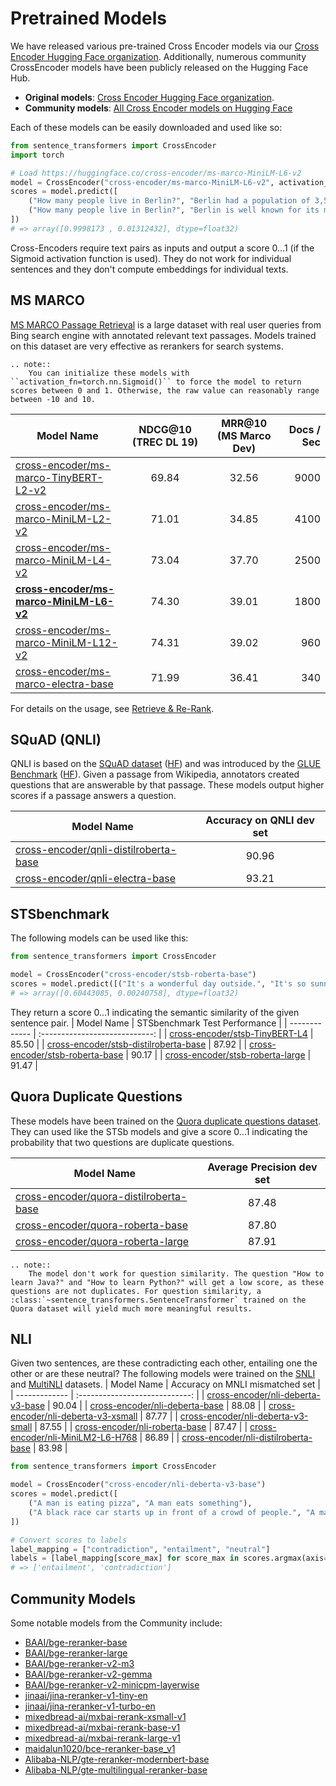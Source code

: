 # Pretrained Models

We have released various pre-trained Cross Encoder models via our [Cross Encoder Hugging Face organization](https://huggingface.co/models?author=cross-encoder). Additionally, numerous community CrossEncoder models have been publicly released on the Hugging Face Hub.

* **Original models**: [Cross Encoder Hugging Face organization](https://huggingface.co/models?library=sentence-transformers&author=cross-encoder).
* **Community models**: [All Cross Encoder models on Hugging Face](https://huggingface.co/models?library=sentence-transformers&pipeline_tag=text-ranking)

Each of these models can be easily downloaded and used like so:

```python
from sentence_transformers import CrossEncoder
import torch

# Load https://huggingface.co/cross-encoder/ms-marco-MiniLM-L6-v2
model = CrossEncoder("cross-encoder/ms-marco-MiniLM-L6-v2", activation_fn=torch.nn.Sigmoid())
scores = model.predict([
    ("How many people live in Berlin?", "Berlin had a population of 3,520,031 registered inhabitants in an area of 891.82 square kilometers."),
    ("How many people live in Berlin?", "Berlin is well known for its museums."),
])
# => array([0.9998173 , 0.01312432], dtype=float32)
```

Cross-Encoders require text pairs as inputs and output a score 0...1 (if the Sigmoid activation function is used). They do not work for individual sentences and they don't compute embeddings for individual texts.

## MS MARCO
[MS MARCO Passage Retrieval](https://github.com/microsoft/MSMARCO-Passage-Ranking) is a large dataset with real user queries from Bing search engine with annotated relevant text passages. Models trained on this dataset are very effective as rerankers for search systems.

```{eval-rst}
.. note::
    You can initialize these models with ``activation_fn=torch.nn.Sigmoid()`` to force the model to return scores between 0 and 1. Otherwise, the raw value can reasonably range between -10 and 10.
```

| Model Name        | NDCG@10 (TREC DL 19) | MRR@10 (MS Marco Dev)  | Docs / Sec |
| ------------- | :-------------: | :-----: | ---: | 
| [cross-encoder/ms-marco-TinyBERT-L2-v2](https://huggingface.co/cross-encoder/ms-marco-TinyBERT-L2)  | 69.84 | 32.56 | 9000
| [cross-encoder/ms-marco-MiniLM-L2-v2](https://huggingface.co/cross-encoder/ms-marco-MiniLM-L2-v2) | 71.01 | 34.85 | 4100
| [cross-encoder/ms-marco-MiniLM-L4-v2](https://huggingface.co/cross-encoder/ms-marco-MiniLM-L4-v2) | 73.04 | 37.70 | 2500
| **[cross-encoder/ms-marco-MiniLM-L6-v2](https://huggingface.co/cross-encoder/ms-marco-MiniLM-L6-v2)** | 74.30 | 39.01 | 1800
| [cross-encoder/ms-marco-MiniLM-L12-v2](https://huggingface.co/cross-encoder/ms-marco-MiniLM-L12-v2) | 74.31 | 39.02 | 960
| [cross-encoder/ms-marco-electra-base](https://huggingface.co/cross-encoder/ms-marco-electra-base) | 71.99 | 36.41 | 340 | 

For details on the usage, see [Retrieve & Re-Rank](../../examples/sentence_transformer/applications/retrieve_rerank/README.md).

## SQuAD (QNLI)

QNLI is based on the [SQuAD dataset](https://rajpurkar.github.io/SQuAD-explorer/) ([HF](https://huggingface.co/datasets/rajpurkar/squad)) and was introduced by the [GLUE Benchmark](https://arxiv.org/abs/1804.07461) ([HF](https://huggingface.co/datasets/nyu-mll/glue)). Given a passage from Wikipedia, annotators created questions that are answerable by that passage. These models output higher scores if a passage answers a question.

| Model Name | Accuracy on QNLI dev set |
| ------------- | :----------------------------: |
| [cross-encoder/qnli-distilroberta-base](https://huggingface.co/cross-encoder/qnli-distilroberta-base) | 90.96 |
| [cross-encoder/qnli-electra-base](https://huggingface.co/cross-encoder/qnli-electra-base) | 93.21 |

## STSbenchmark
The following models can be used like this:
```python
from sentence_transformers import CrossEncoder

model = CrossEncoder("cross-encoder/stsb-roberta-base")
scores = model.predict([("It's a wonderful day outside.", "It's so sunny today!"), ("It's a wonderful day outside.", "He drove to work earlier.")])
# => array([0.60443085, 0.00240758], dtype=float32)
```

They return a score  0...1 indicating the semantic similarity of the given sentence pair.
| Model Name | STSbenchmark Test Performance |
| ------------- | :----------------------------: |
| [cross-encoder/stsb-TinyBERT-L4](https://huggingface.co/cross-encoder/stsb-TinyBERT-L4) | 85.50 |
| [cross-encoder/stsb-distilroberta-base](https://huggingface.co/cross-encoder/stsb-distilroberta-base) | 87.92 |
| [cross-encoder/stsb-roberta-base](https://huggingface.co/cross-encoder/stsb-roberta-base) | 90.17 |
| [cross-encoder/stsb-roberta-large](https://huggingface.co/cross-encoder/stsb-roberta-large) | 91.47 |

## Quora Duplicate Questions
These models have been trained on the [Quora duplicate questions dataset](https://huggingface.co/datasets/sentence-transformers/quora-duplicates). They can used like the STSb models and give a score 0...1 indicating the probability that two questions are duplicate questions.

| Model Name | Average Precision dev set |
| ------------- | :----------------------------: |
| [cross-encoder/quora-distilroberta-base](https://huggingface.co/cross-encoder/quora-distilroberta-base) | 87.48 |
| [cross-encoder/quora-roberta-base](https://huggingface.co/cross-encoder/quora-roberta-base) | 87.80 |
| [cross-encoder/quora-roberta-large](https://huggingface.co/cross-encoder/quora-roberta-large) | 87.91 |

```{eval-rst}
.. note::
    The model don't work for question similarity. The question "How to learn Java?" and "How to learn Python?" will get a low score, as these questions are not duplicates. For question similarity, a :class:`~sentence_transformers.SentenceTransformer` trained on the Quora dataset will yield much more meaningful results.
```

## NLI
Given two sentences, are these contradicting each other, entailing one the other or are these neutral? The following models were trained on the [SNLI](https://huggingface.co/datasets/stanfordnlp/snli) and [MultiNLI](https://huggingface.co/datasets/nyu-mll/multi_nli) datasets.
| Model Name | Accuracy on MNLI mismatched set |
| ------------- | :----------------------------: |
| [cross-encoder/nli-deberta-v3-base](https://huggingface.co/cross-encoder/nli-deberta-v3-base) | 90.04 |
| [cross-encoder/nli-deberta-base](https://huggingface.co/cross-encoder/nli-deberta-base) | 88.08 |
| [cross-encoder/nli-deberta-v3-xsmall](https://huggingface.co/cross-encoder/nli-deberta-v3-xsmall) | 87.77 |
| [cross-encoder/nli-deberta-v3-small](https://huggingface.co/cross-encoder/nli-deberta-v3-small) | 87.55 |
| [cross-encoder/nli-roberta-base](https://huggingface.co/cross-encoder/nli-roberta-base) | 87.47 |
| [cross-encoder/nli-MiniLM2-L6-H768](https://huggingface.co/cross-encoder/nli-MiniLM2-L6-H768) | 86.89 |
| [cross-encoder/nli-distilroberta-base](https://huggingface.co/cross-encoder/nli-distilroberta-base) | 83.98 |

```python
from sentence_transformers import CrossEncoder

model = CrossEncoder("cross-encoder/nli-deberta-v3-base")
scores = model.predict([
    ("A man is eating pizza", "A man eats something"),
    ("A black race car starts up in front of a crowd of people.", "A man is driving down a lonely road."),
])

# Convert scores to labels
label_mapping = ["contradiction", "entailment", "neutral"]
labels = [label_mapping[score_max] for score_max in scores.argmax(axis=1)]
# => ['entailment', 'contradiction']
```

## Community Models

Some notable models from the Community include:

- [BAAI/bge-reranker-base](https://huggingface.co/BAAI/bge-reranker-base)
- [BAAI/bge-reranker-large](https://huggingface.co/BAAI/bge-reranker-large)
- [BAAI/bge-reranker-v2-m3](https://huggingface.co/BAAI/bge-reranker-v2-m3)
- [BAAI/bge-reranker-v2-gemma](https://huggingface.co/BAAI/bge-reranker-v2-gemma)
- [BAAI/bge-reranker-v2-minicpm-layerwise](https://huggingface.co/BAAI/bge-reranker-v2-minicpm-layerwise)
- [jinaai/jina-reranker-v1-tiny-en](https://huggingface.co/jinaai/jina-reranker-v1-tiny-en)
- [jinaai/jina-reranker-v1-turbo-en](https://huggingface.co/jinaai/jina-reranker-v1-turbo-en)
- [mixedbread-ai/mxbai-rerank-xsmall-v1](https://huggingface.co/mixedbread-ai/mxbai-rerank-xsmall-v1)
- [mixedbread-ai/mxbai-rerank-base-v1](https://huggingface.co/mixedbread-ai/mxbai-rerank-base-v1)
- [mixedbread-ai/mxbai-rerank-large-v1](https://huggingface.co/mixedbread-ai/mxbai-rerank-large-v1)
- [maidalun1020/bce-reranker-base_v1](https://huggingface.co/maidalun1020/bce-reranker-base_v1)
- [Alibaba-NLP/gte-reranker-modernbert-base](https://huggingface.co/Alibaba-NLP/gte-reranker-modernbert-base)
- [Alibaba-NLP/gte-multilingual-reranker-base](https://huggingface.co/Alibaba-NLP/gte-multilingual-reranker-base)